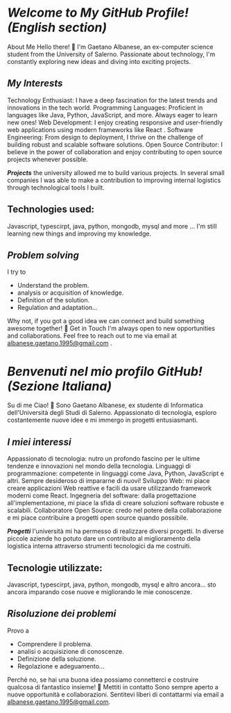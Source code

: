 <!---
- 👋 Hi, I’m @tanosk895, 
- 👀 I’m interested in ...
- 🌱 I’m currently learning ...
- 💞️ I’m looking to collaborate on ...
- 📫 How to reach me ...
- 😄 Pronouns: ...
- ⚡ Fun fact: ...
--->

<!---
tanosk895/tanosk895 is a ✨ special ✨ repository because its `README.md` (this file) appears on your GitHub profile.
You can click the Preview link to take a look at your changes.
--->
# ***Welcome to My GitHub Profile! (English section)***
About Me
Hello there!
👋 I'm Gaetano Albanese, an ex-computer science student from the University of Salerno. Passionate about technology, I'm constantly exploring new ideas and diving into exciting projects.

## ***My Interests***
Technology Enthusiast: I have a deep fascination for the latest trends and innovations in the tech world.
Programming Languages: Proficient in languages like Java, Python, JavaScript, and more. 
Always eager to learn new ones!
Web Development: I enjoy creating responsive and user-friendly web applications using modern frameworks like React .
Software Engineering: From design to deployment, I thrive on the challenge of building robust and scalable software solutions.
Open Source Contributor: I believe in the power of collaboration and enjoy contributing to open source projects whenever possible.

***Projects***
the university allowed me to build various projects. In several small companies I was able to make a contribution to improving internal logistics through technological tools I built.

## Technologies used:
Javascript, typescirpt, java, python, mongodb, mysql and more ... I'm still learning new things and improving my knowledge.
## ***Problem solving***
I try to
- Understand the problem.
- analysis or acquisition of knowledge.
- Definition of the solution.
- Regulation and adaptation...

Why not, if you got a good idea we can connect and build something awesome together! 🚀
Get in Touch
I'm always open to new opportunities and collaborations. Feel free to reach out to me via email at albanese.gaetano.1995@gmail.com .




# ***Benvenuti nel mio profilo GitHub! (Sezione Italiana)***
Su di me
Ciao!
👋 Sono Gaetano Albanese, ex studente di Informatica dell'Università degli Studi di Salerno. Appassionato di tecnologia, esploro costantemente nuove idee e mi immergo in progetti entusiasmanti.

## ***I miei interessi***
Appassionato di tecnologia: nutro un profondo fascino per le ultime tendenze e innovazioni nel mondo della tecnologia.
Linguaggi di programmazione: competente in linguaggi come Java, Python, JavaScript e altri.
Sempre desideroso di impararne di nuovi!
Sviluppo Web: mi piace creare applicazioni Web reattive e facili da usare utilizzando framework moderni come React.
Ingegneria del software: dalla progettazione all'implementazione, mi piace la sfida di creare soluzioni software robuste e scalabili.
Collaboratore Open Source: credo nel potere della collaborazione e mi piace contribuire a progetti open source quando possibile.

***Progetti***
l'università mi ha permesso di realizzare diversi progetti. In diverse piccole aziende ho potuto dare un contributo al miglioramento della logistica interna attraverso strumenti tecnologici da me costruiti.

## Tecnologie utilizzate:
Javascript, typescirpt, java, python, mongodb, mysql e altro ancora... sto ancora imparando cose nuove e migliorando le mie conoscenze.
## ***Risoluzione dei problemi***
Provo a
- Comprendere il problema.
- analisi o acquisizione di conoscenze.
- Definizione della soluzione.
- Regolazione e adeguamento...

Perché no, se hai una buona idea possiamo connetterci e costruire qualcosa di fantastico insieme! 🚀
Mettiti in contatto
Sono sempre aperto a nuove opportunità e collaborazioni. Sentitevi liberi di contattarmi via email a albanese.gaetano.1995@gmail.com.
